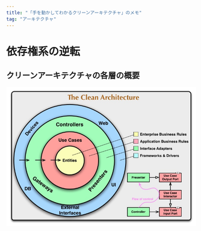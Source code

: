 ```yaml
---
title: "「手を動かしてわかるクリーンアーキテクチャ」のメモ"
tag: "アーキテクチャ"
---
```


# 依存権系の逆転

## クリーンアーキテクチャの各層の概要
![clean_architecture](/image/architecture/clean_architecture_handson/clean_architecture.jpg)
